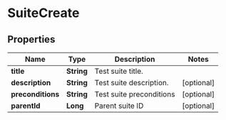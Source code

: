 

# SuiteCreate


## Properties

| Name | Type | Description | Notes |
|------------ | ------------- | ------------- | -------------|
|**title** | **String** | Test suite title. |  |
|**description** | **String** | Test suite description. |  [optional] |
|**preconditions** | **String** | Test suite preconditions |  [optional] |
|**parentId** | **Long** | Parent suite ID |  [optional] |



